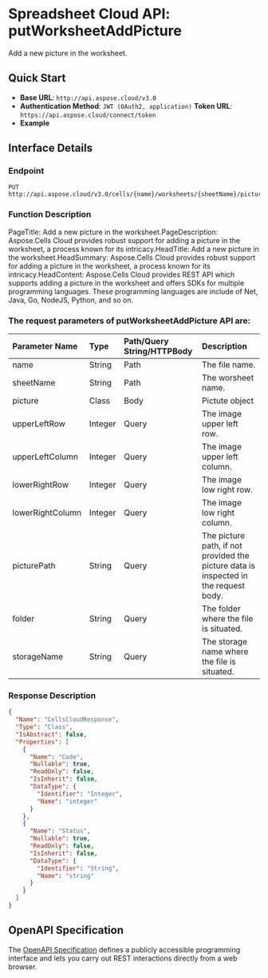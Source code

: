 
# **Spreadsheet Cloud API: putWorksheetAddPicture**

Add a new picture in the worksheet. 


## **Quick Start**

- **Base URL**: `http://api.aspose.cloud/v3.0`
- **Authentication Method**: `JWT (OAuth2, application)`  **Token URL**: `https://api.aspose.cloud/connect/token`
- **Example** 

## **Interface Details**

### **Endpoint** 

```
PUT http://api.aspose.cloud/v3.0/cells/{name}/worksheets/{sheetName}/pictures
```
### **Function Description**
PageTitle: Add a new picture in the worksheet.PageDescription: Aspose.Cells Cloud provides robust support for adding a picture in the worksheet, a process known for its intricacy.HeadTitle: Add a new picture in the worksheet.HeadSummary: Aspose.Cells Cloud provides robust support for adding a picture in the worksheet, a process known for its intricacy.HeadContent: Aspose.Cells Cloud provides REST API which supports adding a picture in the worksheet and offers SDKs for multiple programming languages. These programming languages are include of Net, Java, Go, NodeJS, Python, and so on.

### The request parameters of **putWorksheetAddPicture** API are: 

| Parameter Name | Type | Path/Query String/HTTPBody | Description | 
| :- | :- | :- |:- | 
|name|String|Path|The file name.|
|sheetName|String|Path|The worsheet name.|
|picture|Class|Body|Pictute object|
|upperLeftRow|Integer|Query|The image upper left row.|
|upperLeftColumn|Integer|Query|The image upper left column.|
|lowerRightRow|Integer|Query|The image low right row.|
|lowerRightColumn|Integer|Query|The image low right column.|
|picturePath|String|Query|The picture path, if not provided the picture data is inspected in the request body.|
|folder|String|Query|The folder where the file is situated.|
|storageName|String|Query|The storage name where the file is situated.|

### **Response Description**
```json
{
  "Name": "CellsCloudResponse",
  "Type": "Class",
  "IsAbstract": false,
  "Properties": [
    {
      "Name": "Code",
      "Nullable": true,
      "ReadOnly": false,
      "IsInherit": false,
      "DataType": {
        "Identifier": "Integer",
        "Name": "integer"
      }
    },
    {
      "Name": "Status",
      "Nullable": true,
      "ReadOnly": false,
      "IsInherit": false,
      "DataType": {
        "Identifier": "String",
        "Name": "string"
      }
    }
  ]
}
```


## OpenAPI Specification

The [OpenAPI Specification](https://reference.aspose.cloud/cells/#/PicturesController/PutWorksheetAddPicture) defines a publicly accessible programming interface and lets you carry out REST interactions directly from a web browser.

